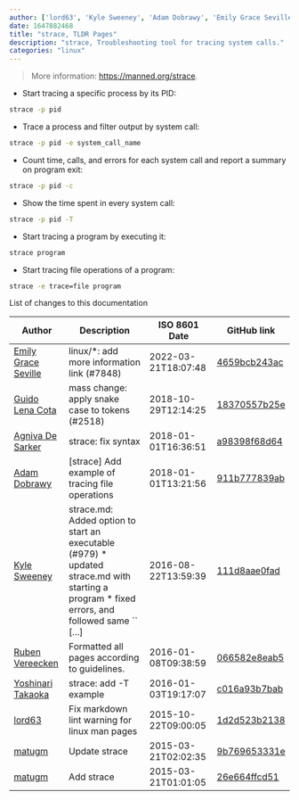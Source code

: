 ```yaml
---
author: ['lord63', 'Kyle Sweeney', 'Adam Dobrawy', 'Emily Grace Seville', 'Ruben Vereecken', 'Agniva De Sarker', 'matugm', 'Guido Lena Cota', 'Yoshinari Takaoka']
date: 1647882468
title: "strace, TLDR Pages"
description: "strace, Troubleshooting tool for tracing system calls."
categories: "linux"
---
```

> More information: <https://manned.org/strace>.

- Start tracing a specific process by its PID:

```bash
strace -p pid
```

- Trace a process and filter output by system call:

```bash
strace -p pid -e system_call_name
```

- Count time, calls, and errors for each system call and report a summary on program exit:

```bash
strace -p pid -c
```

- Show the time spent in every system call:

```bash
strace -p pid -T
```

- Start tracing a program by executing it:

```bash
strace program
```

- Start tracing file operations of a program:

```bash
strace -e trace=file program
```
List of changes to this documentation


Author | Description | ISO 8601 Date | GitHub link
------|-----|-----|-----
[Emily Grace Seville](mailto:emilyseville7cf@gmail.com) | linux/*: add more information link (#7848) | 2022-03-21T18:07:48 | [4659bcb243ac](https://github.com/tldr-pages/tldr/commit/4659bcb243ac572c9e0c95117097801f1e62bda4)
[Guido Lena Cota](mailto:guido.lenacota@gmail.com) | mass change: apply snake case to tokens (#2518) | 2018-10-29T12:14:25 | [18370557b25e](https://github.com/tldr-pages/tldr/commit/18370557b25e5340d9ee5cfeee346ce8fcb4ef95)
[Agniva De Sarker](mailto:agnivade@yahoo.co.in) | strace: fix syntax | 2018-01-01T16:36:51 | [a98398f68d64](https://github.com/tldr-pages/tldr/commit/a98398f68d64ef45ab63dbe153f5fec4b822a7f3)
[Adam Dobrawy](mailto:ad-m@users.noreply.github.com) | [strace] Add example of tracing file operations | 2018-01-01T13:21:56 | [911b777839ab](https://github.com/tldr-pages/tldr/commit/911b777839ab534cbaed15db369f492b96aa3d55)
[Kyle Sweeney](mailto:KyleMDSweeney@gmail.com) | strace.md: Added option to start an executable (#979) * updated strace.md with starting a program * fixed errors, and followed same `` [...] | 2016-08-22T13:59:39 | [111d8aae0fad](https://github.com/tldr-pages/tldr/commit/111d8aae0fadd415829920fc55d5beaf1cfdd7c2)
[Ruben Vereecken](mailto:rubenvereecken@gmail.com) | Formatted all pages according to guidelines. | 2016-01-08T09:38:59 | [066582e8eab5](https://github.com/tldr-pages/tldr/commit/066582e8eab57bce9861cc8d379e158d61f1cc95)
[Yoshinari Takaoka](mailto:mumumu@mumumu.org) | strace: add -T example | 2016-01-03T19:17:07 | [c016a93b7bab](https://github.com/tldr-pages/tldr/commit/c016a93b7babc5eee3177a3b4df9215de60aef25)
[lord63](mailto:lord63.j@gmail.com) | Fix markdown lint warning for linux man pages | 2015-10-22T09:00:05 | [1d2d523b2138](https://github.com/tldr-pages/tldr/commit/1d2d523b21388c959e70b5037641b57b9e50a39a)
[matugm](mailto:matugm@gmail.com) | Update strace | 2015-03-21T02:02:35 | [9b769653331e](https://github.com/tldr-pages/tldr/commit/9b769653331ed8cc4edc8dbc9ebe0386c3937af8)
[matugm](mailto:matugm@gmail.com) | Add strace | 2015-03-21T01:01:05 | [26e664ffcd51](https://github.com/tldr-pages/tldr/commit/26e664ffcd510728150d56ca83e7d1c5a335b527)

